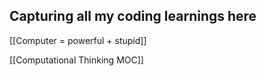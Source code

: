 
## Capturing all my coding learnings here




[[Computer = powerful + stupid]]

[[Computational Thinking MOC]]